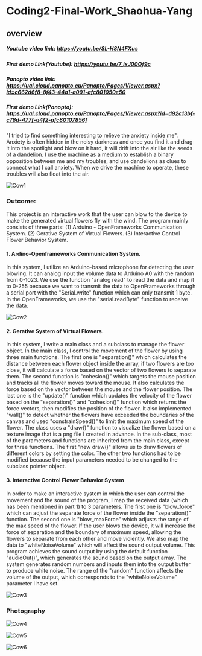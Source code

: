 # Coding2-Final-Work_Shaohua-Yang

## overview

##### Youtube video link: https://youtu.be/SL-H8N4FXus

##### First demo Link(Youtube): https://youtu.be/7_ixJ00Of9c

##### Panopto video link: https://ual.cloud.panopto.eu/Panopto/Pages/Viewer.aspx?id=c662d6f8-8f43-44a1-a091-afc801050e50

##### First demo Link(Panopto): https://ual.cloud.panopto.eu/Panopto/Pages/Viewer.aspx?id=d92c13bf-c76d-477f-a4f2-afc80107856f

"I tried to find something interesting to relieve the anxiety inside me". Anxiety is often hidden in the noisy darkness and once you find it and drag it into the spotlight and blow on it hard, it will drift into the air like the seeds of a dandelion. I use the machine as a medium to establish a binary opposition between me and my troubles, and use dandelions as clues to connect what I call anxiety. When we drive the machine to operate, these troubles will also float into the air.

![Cow1](https://github.com/yrrrng/Coding2-Final-Work_Shaohua-Yang/raw/main/image/2.png "Cow1")

### Outcome:

This project is an interactive work that the user can blow to the device to make the generated virtual flowers fly with the wind. The program mainly consists of three parts: (1) Arduino - OpenFrameworks Communication System. (2) Gerative System of Virtual Flowers. (3) Interactive Control Flower Behavior System.

#### 1. Ardino-Openframeworks Communication System.

In this system, I utilize an Arduino-based microphone for detecting the user blowing. It can analog input the volume data to Arduino A0 with the random from 0-1023. We use the function "analog read" to read the data and map it to 0-255 because we want to transmit the data to OpenFrameworks through a serial port with the "Serial.write" function which can only transmit 1 byte. In the OpenFrameworks, we use the "serial.readByte" function to receive the data.

![Cow2](https://github.com/yrrrng/Coding2-Final-Work_Shaohua-Yang/raw/main/image/5.png "Cow2")

#### 2. Gerative System of Virtual Flowers.

In this system, I write a main class and a subclass to manage the flower object. In the main class, I control the movement of the flower by using three main functions. The first one is "separation()" which calculates the distance between each flower object inside the array, if two flowers are too close, it will calculate a force based on the vector of two flowers to separate them. The second function is "cohesion()" which targets the mouse position and tracks all the flower moves toward the mouse. It also calculates the force based on the vector between the mouse and the flower position. The last one is the "update()" function which updates the velocity of the flower based on the "separation()" and "cohesion()" function which returns the force vectors, then modifies the position of the flower. It also implemented "wall()" to detect whether the flowers have exceeded the boundaries of the canvas and used "constrainSpeed()" to limit the maximum speed of the flower. The class uses a "draw()" function to visualize the flower based on a texture image that is a png file I created in advance. In the sub-class, most of the parameters and functions are inherited from the main class, except for three functions. The first "new draw()" allows us to draw flowers of different colors by setting the color. The other two functions had to be modified because the input parameters needed to be changed to the subclass pointer object.

#### 3. Interactive Control Flower Behavior System

In order to make an interactive system in which the user can control the movement and the sound of the program, I map the received data (which has been mentioned in part 1) to 3 parameters. The first one is "blow_force" which can adjust the separate force of the flower inside the "separation()" function. The second one is "blow_maxForce" which adjusts the range of the max speed of the flower. If the user blows the device, it will increase the force of separation and the boundary of maximum speed, allowing the flowers to separate from each other and move violently. We also map the data to "whiteNoiseVolume" which will affect the sound output volume. This program achieves the sound output by using the default function "audioOut()", which generates the sound based on the output array. The system generates random numbers and inputs them into the output buffer to produce white noise. The range of the "random" function affects the volume of the output, which corresponds to the "whiteNoiseVolume" parameter I have set.

![Cow3](https://github.com/yrrrng/Coding2-Final-Work_Shaohua-Yang/raw/main/image/6.jpeg "Cow3")

### Photography

![Cow4](https://github.com/yrrrng/Coding2-Final-Work_Shaohua-Yang/raw/main/image/1.png "Cow3")

![Cow5](https://github.com/yrrrng/Coding2-Final-Work_Shaohua-Yang/raw/main/image/3.png "Cow3")

![Cow6](https://github.com/yrrrng/Coding2-Final-Work_Shaohua-Yang/raw/main/image/4.png "Cow3")
